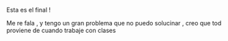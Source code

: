 Esta es el final !

Me re fala , y tengo un gran problema que no puedo solucinar , creo que tod proviene de cuando trabaje con clases
